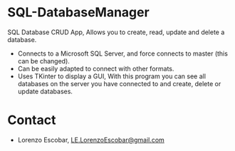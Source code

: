 # SQL-DatabaseManager
SQL Database CRUD App, Allows you to create, read, update and delete a database. 


- Connects to a Microsoft SQL Server, and force connects to master (this can be changed). 
- Can be easily adapted to connect with other formats.
- Uses TKinter to display a GUI, With this program you can see all databases on the server you have connected to and create, delete or update databases.

# Contact
- Lorenzo Escobar, LE.LorenzoEscobar@gmail.com
